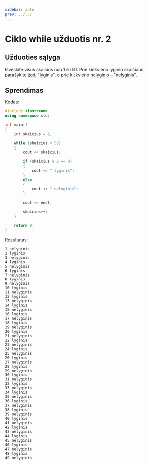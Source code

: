 ```yaml
---
sidebar: auto
prev: ../../
---
```


# Ciklo while užduotis nr. 2

## Užduoties sąlyga

Išveskite visus skaičius nuo 1 iki 50. Prie kiekvieno lyginio skaičiaus parašykite žodį "lyginis", o prie kiekvieno nelyginio – "nelyginis".

## Sprendimas

Kodas:

```cpp
#include <iostream>
using namespace std;

int main()
{
	int skaicius = 1;

	while (skaicius < 50)
	{
		cout << skaicius;

		if (skaicius % 2 == 0)
		{
			cout << " lyginis";
		}
		else
		{
			cout << " nelyginis";
		}
		
		cout << endl;

		skaicius++;
	}

	return 0;
}
```

Rezultatas:

```
1 nelyginis
2 lyginis
3 nelyginis
4 lyginis
5 nelyginis
6 lyginis
7 nelyginis
8 lyginis
9 nelyginis
10 lyginis
11 nelyginis
12 lyginis
13 nelyginis
14 lyginis
15 nelyginis
16 lyginis
17 nelyginis
18 lyginis
19 nelyginis
20 lyginis
21 nelyginis
22 lyginis
23 nelyginis
24 lyginis
25 nelyginis
26 lyginis
27 nelyginis
28 lyginis
29 nelyginis
30 lyginis
31 nelyginis
32 lyginis
33 nelyginis
34 lyginis
35 nelyginis
36 lyginis
37 nelyginis
38 lyginis
39 nelyginis
40 lyginis
41 nelyginis
42 lyginis
43 nelyginis
44 lyginis
45 nelyginis
46 lyginis
47 nelyginis
48 lyginis
49 nelyginis
```
